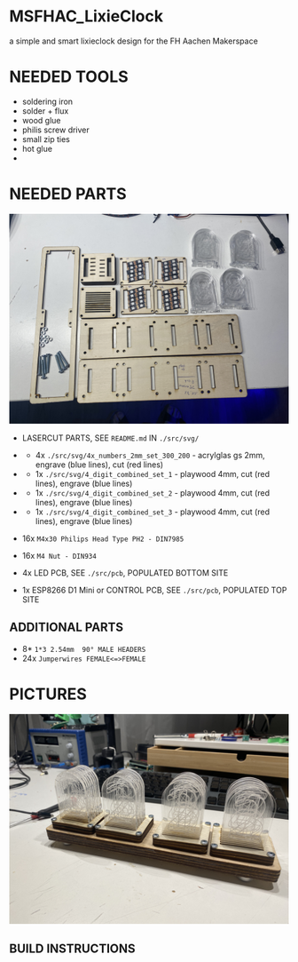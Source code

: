 # MSFHAC_LixieClock
a simple and smart lixieclock design for the FH Aachen Makerspace





# NEEDED TOOLS

* soldering iron
* solder + flux
* wood glue
* philis screw driver
* small zip ties
* hot glue
* 
# NEEDED PARTS


![4_digit_parts](./documentation/images/4_digit_parts.jpg)



* LASERCUT PARTS, SEE `README.md` IN `./src/svg/`
* *  4x `./src/svg/4x_numbers_2mm_set_300_200` - acrylglas gs 2mm, engrave (blue lines), cut (red lines)
* *  1x `./src/svg/4_digit_combined_set_1` - playwood 4mm, cut (red lines), engrave (blue lines)
* *  1x `./src/svg/4_digit_combined_set_2` - playwood 4mm, cut (red lines), engrave (blue lines)
* *  1x `./src/svg/4_digit_combined_set_3` - playwood 4mm, cut (red lines), engrave (blue lines)

* 16x `M4x30 Philips Head Type PH2 - DIN7985`
* 16x `M4 Nut - DIN934`
* 4x LED PCB, SEE `./src/pcb`, POPULATED BOTTOM SITE
* 1x ESP8266 D1 Mini or CONTROL PCB, SEE `./src/pcb`, POPULATED TOP SITE

## ADDITIONAL PARTS

* 8* `1*3 2.54mm  90° MALE HEADERS`
* 24x `Jumperwires FEMALE<=>FEMALE`



# PICTURES

![4_digit_complete](./documentation/images/4_digit_complete.jpg)



## BUILD INSTRUCTIONS
